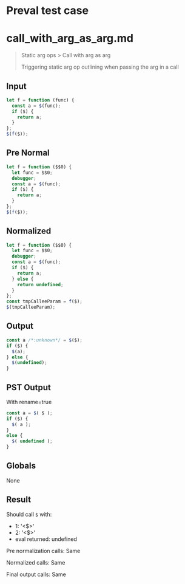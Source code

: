 # Preval test case

# call_with_arg_as_arg.md

> Static arg ops > Call with arg as arg
>
> Triggering static arg op outlining when passing the arg in a call

## Input

`````js filename=intro
let f = function (func) {
  const a = $(func);
  if ($) {
    return a;
  }
};
$(f($));
`````

## Pre Normal


`````js filename=intro
let f = function ($$0) {
  let func = $$0;
  debugger;
  const a = $(func);
  if ($) {
    return a;
  }
};
$(f($));
`````

## Normalized


`````js filename=intro
let f = function ($$0) {
  let func = $$0;
  debugger;
  const a = $(func);
  if ($) {
    return a;
  } else {
    return undefined;
  }
};
const tmpCalleeParam = f($);
$(tmpCalleeParam);
`````

## Output


`````js filename=intro
const a /*:unknown*/ = $($);
if ($) {
  $(a);
} else {
  $(undefined);
}
`````

## PST Output

With rename=true

`````js filename=intro
const a = $( $ );
if ($) {
  $( a );
}
else {
  $( undefined );
}
`````

## Globals

None

## Result

Should call `$` with:
 - 1: '<$>'
 - 2: '<$>'
 - eval returned: undefined

Pre normalization calls: Same

Normalized calls: Same

Final output calls: Same
